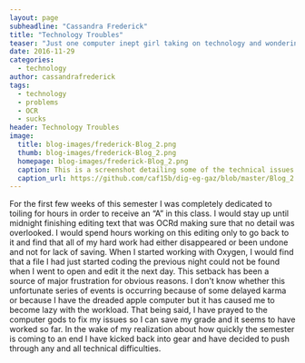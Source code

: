 ```yaml
---
layout: page
subheadline: "Cassandra Frederick"
title: "Technology Troubles"
teaser: "Just one computer inept girl taking on technology and wondering why it hates her."
date: 2016-11-29
categories:
  - technology
author: cassandrafrederick
tags:
  - technology
  - problems
  - OCR
  - sucks
header: Technology Troubles
image: 
  title: blog-images/frederick-Blog_2.png
  thumb: blog-images/frederick-Blog_2.png
  homepage: blog-images/frederick-Blog_2.png
  caption: This is a screenshot detailing some of the technical issues I have been experiencing.
  caption_url: https://github.com/caf15b/dig-eg-gaz/blob/master/Blog_2.png
---
```

For the first few weeks of this semester I was completely dedicated to toiling for hours in order to receive an “A” in this class. I would stay up until midnight finishing editing text that was OCRd making sure that no detail was overlooked. I would spend hours working on this editing only to go back to it and find that all of my hard work had either disappeared or been undone and not for lack of saving. When I started working with Oxygen, I would find that a file I had just started coding the previous night could not be found when I went to open and edit it the next day. This setback has been a source of major frustration for obvious reasons. I don’t know whether this unfortunate series of events is occurring because of some delayed karma or because I have the dreaded apple computer but it has caused me to become lazy with the workload. That being said, I have prayed to the computer gods to fix my issues so I can save my grade and it seems to have worked so far. In the wake of my realization about how quickly the semester is coming to an end I have kicked back into gear and have decided to push through any and all technical difficulties.
